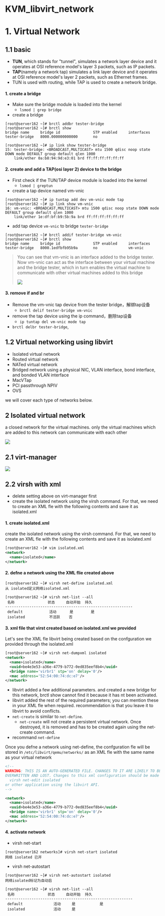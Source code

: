 # KVM_libvirt_network
# 1. Virtual Network
## 1.1 basic
- **TUN**, which stands for "tunnel", simulates a network layer device and it operates at OSI reference model's layer 3 packets, such as IP packets. 
- **TAP**(namely a network tap) simulates a link layer device and it operates at OSI reference model's layer 2 packets, such as Ethernet frames. 
- TUN is used with routing, while TAP is used to create a network bridge.
#### 1. create a bridge
- Make sure the bridge module is loaded into the kernel
  - ```lsmod | grep bridge```
- create a bridge
```
[root@server162 ~]# brctl addbr tester-bridge
[root@server162 ~]# brctl show
bridge name     bridge id               STP enabled     interfaces
tester-bridge   8000.000000000000       no

[root@server162 ~]# ip link show tester-bridge 
15: tester-bridge: <BROADCAST,MULTICAST> mtu 1500 qdisc noop state DOWN mode DEFAULT group default qlen 1000
    link/ether 0a:b8:94:9d:e3:01 brd ff:ff:ff:ff:ff:ff
```
#### 2.  create and add a TAP(osi layer 2) device to the bridge
- First check if the TUN/TAP device module is loaded into the kernel
  - ```lsmod | greptun```
- create a tap device named vm-vnic
```
[root@server162 ~]# ip tuntap add dev vm-vnic mode tap
[root@server162 ~]# ip link show vm-vnic 
16: vm-vnic: <BROADCAST,MULTICAST> mtu 1500 qdisc noop state DOWN mode DEFAULT group default qlen 1000
    link/ether 1e:df:bf:b9:5b:9a brd ff:ff:ff:ff:ff:ff
```
- add  tap device ```vm-vnic``` to bridge ```tester-bridge```
```
[root@server162 ~]# brctl addif tester-bridge vm-vnic
[root@server162 ~]# brctl show
bridge name     bridge id               STP enabled     interfaces
tester-bridge   8000.1edfbfb95b9a       no              vm-vnic
```

> You can see that vm-vnic is an interface added to the bridge tester. Now vm-vnic can act as the interface between your virtual machine and the bridge tester, which in turn enables the virtual machine to communicate with other virtual machines added to this bridge
> 
> ![](https://i.loli.net/2019/04/22/5cbd7c98dc7d6.png)

#### 3. remove if and br
- Remove the vm-vnic tap device from the tester bridge，解绑tap设备
  - ```brctl delif tester-bridge vm-vnic```
- remove the tap device using the ip command，删除tap设备
  - ```ip tuntap del vm-vnic mode tap```
- ```brctl delbr tester-bridge```,
## 1.2 Virtual networking using libvirt

- Isolated virtual network
- Routed virtual network
- NATed virtual network
- Bridged network using a physical NIC, VLAN interface, bond interface, and bonded VLAN interface
- MacVTap
- PCI passthrough NPIV
- OVS

we will cover each type of networks below.

## 2 Isolated virtual network
a closed network for the virtual machines. only the virtual machines which are added to this network can communicate with each other

![](https://i.loli.net/2019/04/22/5cbd807f1c416.png)

## 2.1 virt-manager
![](https://i.loli.net/2019/04/22/5cbd880d58486.png)
## 2.2 virsh with xml
- delete setting above on virt-manager first
- create the isolated network using the virsh command. For that, we need to create an XML fle with the following contents and save it as isolated.xml
#### 1. create isolated.xml
create the isolated network using the virsh command. For that, we need to create an XML fle with the following contents and save it as isolated.xml
```xml
[root@server162 ~]# vim isolated.xml 
<network>
  <name>isolated</name>
</network>
```
#### 2. defne a network using the XML flie created above
```
[root@server162 ~]# virsh net-define isolated.xml 
从 isolated定义网络isolated.xml
```
```
[root@server162 ~]# virsh net-list --all
 名称               状态     自动开始  持久
----------------------------------------------------------
 default            活动      是        是
 isolated           不活跃    否           
 ```
#### 3. xml file that virst created based on isolated.xml we provided 
Let's see the XML fle libvirt being created based on the confguration we provided through the isolated.xml
 
```xml
[root@server162 ~]# virsh net-dumpxml isolated 
<network>
  <name>isolated</name>
  <uuid>be4e3e53-a36e-4779-b772-0ed835eef8b4</uuid>
  <bridge name='virbr1' stp='on' delay='0'/>
  <mac address='52:54:00:74:dc:e7'/>
</network>
```
- libvirt added a few additional parameters. and created a new bridge for this network, brctl show cannot find it because it has nt been activated.
- libvirt added the rest of the required parameters; you can mention these in your XML fle when required. recommendation is that you leave it to libvirt to avoid conﬂicts.
- ```net-create``` is similar to ```net-define```. 
  - ```net-create``` will not create a persistent virtual network. Once destroyed, it is removed and has to be created again using the net-create command.
 - recommand ```net-define```

Once you defne a network using net-define, the confguration fle will be stored in ```/etc/libvirt/qemu/networks/``` as an XML fle with the same name as your virtual network
```xml
<!--
WARNING: THIS IS AN AUTO-GENERATED FILE. CHANGES TO IT ARE LIKELY TO BE
OVERWRITTEN AND LOST. Changes to this xml configuration should be made using:
  virsh net-edit isolated
or other application using the libvirt API.
-->

<network>
  <name>isolated</name>
  <uuid>be4e3e53-a36e-4779-b772-0ed835eef8b4</uuid>
  <bridge name='virbr1' stp='on' delay='0'/>
  <mac address='52:54:00:74:dc:e7'/>
</network>
```
#### 4. activate network
- virsh net-start
```
[root@server162 networks]# virsh net-start isolated 
网络 isolated 已开
```
- virsh net-autostart
```
[root@server162 ~]# virsh net-autostart isolated 
网络isolated标记为自动启
```
```
[root@server162 ~]# virsh net-list --all
 名称               状态     自动开始  持久
----------------------------------------------------------
 default              活动     是           是
 isolated             活动     是           
 ```
